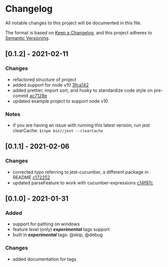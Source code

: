 # Changelog

All notable changes to this project will be documented in this file.

The format is based on [Keep a Changelog](https://keepachangelog.com/en/1.0.0/),
and this project adheres to [Semantic Versioning](https://semver.org/spec/v2.0.0.html).

## [0.1.2] - 2021-02-11

### Changes

- refactored structure of project
- added support for node v10 [3fca142](https://github.com/mainfraame/cucumber-jest/commit/3fca142678131e871ee2422a150735c466d3acc3)
- added prettier, import sort, and husky to standardize code style on pre-commit [ac7128e](https://github.com/mainfraame/cucumber-jest/commit/ac7128e7e6bdc4c1d9059cf44cef22199d44820e)
- updated example project to support node v10

### Notes

- if you are having an issue with running this latest version, run jest clearCache:
```$(npm bin)/jest --clearCache```

## [0.1.1] - 2021-02-06

### Changes

- corrected typo referring to jest-cucumber, a different package in README [c172252](https://github.com/mainfraame/cucumber-jest/pull/2/commits/c1722520916c568f379e84405bea7805bbf8d5b5)
- updated parseFeature to work with cucumber-expressions [c14f97c](https://github.com/mainfraame/cucumber-jest/pull/2/commits/c14f97c8d6039daf6ae908e16f6f6a400beae3ac)

## [0.1.0] - 2021-01-31

### Added

- support for pathing on windows
- feature level (only) ***experimental*** tags support
- built in ***experimental*** tags: @skip, @debug

### Changes

- added documentation for tags
